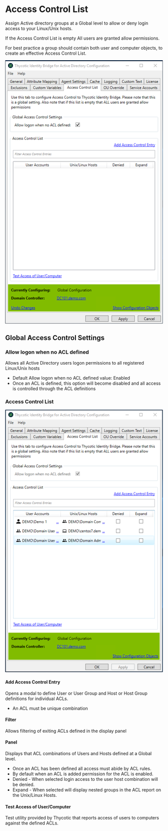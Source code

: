 [title]: # (Access Control List)
[tags]: # (panel)
[priority]: # (6)
# Access Control List

Assign Active directory groups at a Global level to allow or deny login access to your Linux/Unix hosts.

If the Access Control List is empty All users are granted allow permissions.

For best practice a group should contain both user and computer objects, to create an effective Access Control List.

![acl](../images/acl.png "Access Control List tab of the Bridge Configuration tool")

## Global Access Control Settings

### Allow logon when no ACL defined

Allows all Active Directory users logon permissions to all registered Linux/Unix hosts

* Default Allow logon when no ACL defined value: Enabled
* Once an ACL is defined, this option will become disabled and all access is controlled through the ACL definitions

### Access Control List

![acl](../images/acl-2.png "Access Control List tab showing users and groups")

#### Add Access Control Entry

Opens a modal to define User or User Group and Host or Host Group definitions for individual ACLs.

* An ACL must be unique combination

#### Filter

Allows filtering of exiting ACLs defined in the display panel

#### Panel

Displays that ACL combinations of Users and Hosts defined at a Global level.

* Once an ACL has been defined all access must abide by ACL rules.
* By default when an ACL is added permission for the ACL is enabled.
* Denied - When selected login access to the user host combination will be denied.
* Expand - When selected will display nested groups in the ACL report on the Unix/Linux Hosts.

#### Test Access of User/Computer

Test utility provided by Thycotic that reports access of users to computers against the defined ACLs.
